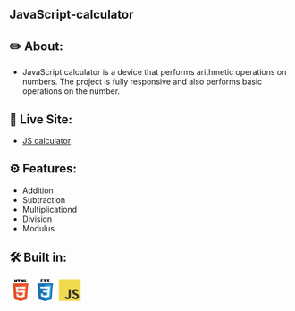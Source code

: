 ## JavaScript-calculator
## :pencil2: About:
* JavaScript calculator is a device that performs arithmetic operations on numbers. The project is fully responsive and also performs basic operations on the number.
## :monocle_face: Live Site:
* [JS calculator](https://zenith-poriya.github.io/JavaScript-calculator/)
## :gear: Features:
* Addition
* Subtraction
* Multiplicationd
* Division
* Modulus
## :hammer_and_wrench: Built in:
<p align="left"> 
  <img src="https://raw.githubusercontent.com/devicons/devicon/master/icons/html5/html5-original-wordmark.svg" alt="html5" width="40"/>
  <img src="https://raw.githubusercontent.com/devicons/devicon/master/icons/css3/css3-original-wordmark.svg" alt="css3" width="40" height="40"/>
  <img src="https://raw.githubusercontent.com/devicons/devicon/master/icons/javascript/javascript-original.svg" alt="javascript" width="40"/>
</p>


